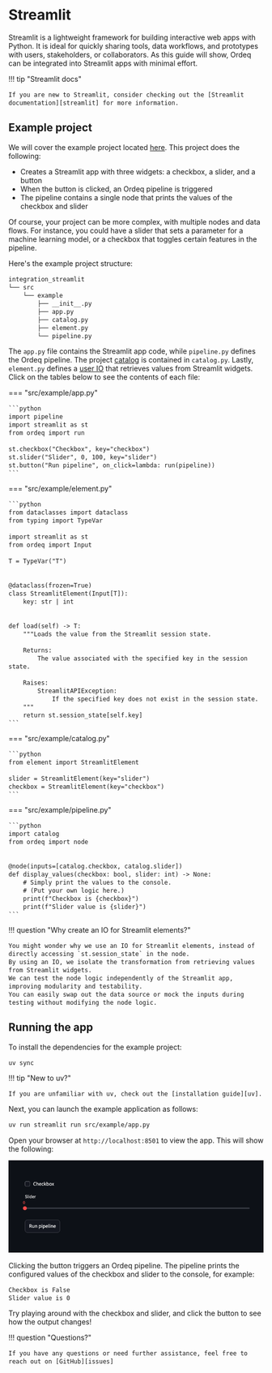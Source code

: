 # Streamlit

Streamlit is a lightweight framework for building interactive web apps with Python.
It is ideal for quickly sharing tools, data workflows, and prototypes with users, stakeholders, or collaborators.
As this guide will show, Ordeq can be integrated into Streamlit apps with minimal effort.

!!! tip "Streamlit docs"

    If you are new to Streamlit, consider checking out the [Streamlit documentation][streamlit] for more information.

## Example project

We will cover the example project located [here][integration-streamlit].
This project does the following:

- Creates a Streamlit app with three widgets: a checkbox, a slider, and a button
- When the button is clicked, an Ordeq pipeline is triggered
- The pipeline contains a single node that prints the values of the checkbox and slider

Of course, your project can be more complex, with multiple nodes and data flows.
For instance, you could have a slider that sets a parameter for a machine learning model, or a checkbox that toggles certain features in the pipeline.

Here's the example project structure:

```
integration_streamlit
└── src
    └── example
        ├── __init__.py
        ├── app.py
        ├── catalog.py
        ├── element.py
        └── pipeline.py
```

The `app.py` file contains the Streamlit app code, while `pipeline.py` defines the Ordeq pipeline.
The project [catalog][catalogs] is contained in `catalog.py`.
Lastly, `element.py` defines a [user IO][user-io] that retrieves values from Streamlit widgets.
Click on the tables below to see the contents of each file:

=== "src/example/app.py"

    ```python
    import pipeline
    import streamlit as st
    from ordeq import run

    st.checkbox("Checkbox", key="checkbox")
    st.slider("Slider", 0, 100, key="slider")
    st.button("Run pipeline", on_click=lambda: run(pipeline))
    ```

=== "src/example/element.py"

    ```python
    from dataclasses import dataclass
    from typing import TypeVar

    import streamlit as st
    from ordeq import Input

    T = TypeVar("T")


    @dataclass(frozen=True)
    class StreamlitElement(Input[T]):
        key: str | int


    def load(self) -> T:
        """Loads the value from the Streamlit session state.

        Returns:
            The value associated with the specified key in the session state.

        Raises:
            StreamlitAPIException:
                If the specified key does not exist in the session state.
        """
        return st.session_state[self.key]
    ```

=== "src/example/catalog.py"

    ```python
    from element import StreamlitElement

    slider = StreamlitElement(key="slider")
    checkbox = StreamlitElement(key="checkbox")
    ```

=== "src/example/pipeline.py"

    ```python
    import catalog
    from ordeq import node


    @node(inputs=[catalog.checkbox, catalog.slider])
    def display_values(checkbox: bool, slider: int) -> None:
        # Simply print the values to the console.
        # (Put your own logic here.)
        print(f"Checkbox is {checkbox}")
        print(f"Slider value is {slider}")
    ```

!!! question "Why create an IO for Streamlit elements?"

    You might wonder why we use an IO for Streamlit elements, instead of directly accessing `st.session_state` in the node.
    By using an IO, we isolate the transformation from retrieving values from Streamlit widgets.
    We can test the node logic independently of the Streamlit app, improving modularity and testability.
    You can easily swap out the data source or mock the inputs during testing without modifying the node logic.

## Running the app

To install the dependencies for the example project:

```bash
uv sync
```

!!! tip "New to uv?"

    If you are unfamiliar with uv, check out the [installation guide][uv].

Next, you can launch the example application as follows:

```bash
uv run streamlit run src/example/app.py
```

Open your browser at `http://localhost:8501` to view the app.
This will show the following:

![Streamlit app with checkbox, slider, and button](./streamlit-ui.png)

Clicking the button triggers an Ordeq pipeline.
The pipeline prints the configured values of the checkbox and slider to the console, for example:

```text
Checkbox is False
Slider value is 0
```

Try playing around with the checkbox and slider, and click the button to see how the output changes!

!!! question "Questions?"

    If you have any questions or need further assistance, feel free to reach out on [GitHub][issues]

[catalogs]: ../../getting-started/concepts/catalogs.md
[integration-streamlit]: https://github.com/ing-bank/ordeq/tree/main/examples/integration-streamlit
[issues]: https://github.com/ing-bank/ordeq/issues/new
[streamlit]: https://docs.streamlit.io/
[user-io]: ../custom_io.md
[uv]: https://docs.astral.sh/uv/
